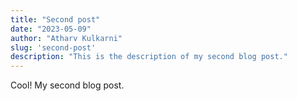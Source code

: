 ```yaml
---
title: "Second post"
date: "2023-05-09"
author: "Atharv Kulkarni"
slug: 'second-post'
description: "This is the description of my second blog post."
---
```



Cool! My second blog post.